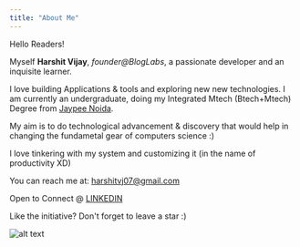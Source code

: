 ```yaml
---
title: "About Me"
---
```


Hello Readers!

Myself **Harshit Vijay**, *founder@BlogLabs*, a passionate developer and an inquisite learner.

I love building Applications & tools and exploring new new technologies. 
I am currently an undergraduate, doing my Integrated Mtech (Btech+Mtech) Degree from [Jaypee Noida](https://www.jiit.ac.in/).

My aim is to do technological advancement & discovery that would help in changing the fundametal gear of computers science :)

I love tinkering with my system and customizing it (in the name of productivity XD) 

You can reach me at: harshitvj07@gmail.com

Open to Connect @ [LINKEDIN](https://www.linkedin.com/in/harshit-vijay-coderv)

Like the initiative? 
Don't forget to leave a star :)

![alt text](/photo.jpg)